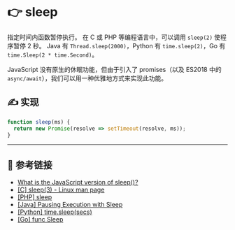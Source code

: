 # 👉 sleep

指定时间内函数暂停执行。 在 C 或 PHP 等编程语言中，可以调用 `sleep(2)` 使程序暂停 2 秒。 Java 有 `Thread.sleep(2000)`，Python 有 `time.sleep(2)`，Go 有 `time.Sleep(2 * time.Second)`。

JavaScript 没有原生的休眠功能，但由于引入了 promises（以及 ES2018 中的 `async/await`），我们可以用一种优雅地方式来实现此功能。

## ✍️ 实现

```js
function sleep(ms) {
  return new Promise(resolve => setTimeout(resolve, ms));
}
```

---

## 🔗 参考链接

- [What is the JavaScript version of sleep()?](https://stackoverflow.com/questions/951021/what-is-the-javascript-version-of-sleep)
- [[C] sleep(3) - Linux man page](https://linux.die.net/man/3/sleep)
- [[PHP] sleep](https://www.php.net/manual/en/function.sleep.php)
- [[Java] Pausing Execution with Sleep](https://docs.oracle.com/javase/tutorial/essential/concurrency/sleep.html)
- [[Python] time.sleep(secs)](https://docs.python.org/3/library/time.html#time.sleep)
- [[Go] func Sleep](https://pkg.go.dev/time#Sleep)
